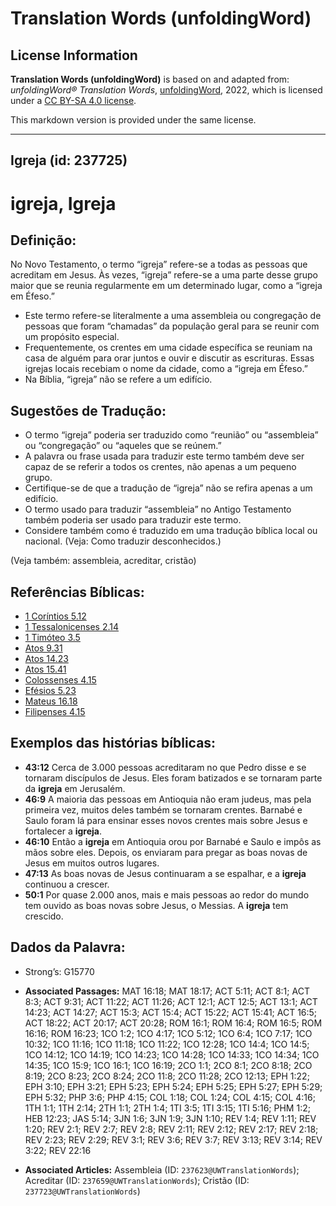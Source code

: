 # Translation Words (unfoldingWord)

## License Information

**Translation Words (unfoldingWord)** is based on and adapted from: _unfoldingWord® Translation Words_, [unfoldingWord](https://unfoldingword.org/utw), 2022, which is licensed under a [CC BY-SA 4.0 license](https://creativecommons.org/licenses/by-sa/4.0/legalcode.en).

This markdown version is provided under the same license.



--------------------------------

## Igreja (id: 237725)

igreja, Igreja
==============

Definição:
----------

No Novo Testamento, o termo “igreja” refere\-se a todas as pessoas que acreditam em Jesus. Às vezes, “igreja” refere\-se a uma parte desse grupo maior que se reunia regularmente em um determinado lugar, como a “igreja em Éfeso.”

* Este termo refere\-se literalmente a uma assembleia ou congregação de pessoas que foram “chamadas” da população geral para se reunir com um propósito especial.
* Frequentemente, os crentes em uma cidade específica se reuniam na casa de alguém para orar juntos e ouvir e discutir as escrituras. Essas igrejas locais recebiam o nome da cidade, como a “igreja em Éfeso.”
* Na Bíblia, “igreja” não se refere a um edifício.

Sugestões de Tradução:
----------------------

* O termo “igreja” poderia ser traduzido como “reunião” ou “assembleia” ou “congregação” ou “aqueles que se reúnem.”
* A palavra ou frase usada para traduzir este termo também deve ser capaz de se referir a todos os crentes, não apenas a um pequeno grupo.
* Certifique\-se de que a tradução de “igreja” não se refira apenas a um edifício.
* O termo usado para traduzir “assembleia” no Antigo Testamento também poderia ser usado para traduzir este termo.
* Considere também como é traduzido em uma tradução bíblica local ou nacional. (Veja: Como traduzir desconhecidos.)

(Veja também: assembleia, acreditar, cristão)

Referências Bíblicas:
---------------------

* [1 Coríntios 5\.12](https://ref.ly/1Cor5:12)
* [1 Tessalonicenses 2\.14](https://ref.ly/1Thess2:14)
* [1 Timóteo 3\.5](https://ref.ly/1Tim3:5)
* [Atos 9\.31](https://ref.ly/Acts9:31)
* [Atos 14\.23](https://ref.ly/Acts14:23)
* [Atos 15\.41](https://ref.ly/Acts15:41)
* [Colossenses 4\.15](https://ref.ly/Col4:15)
* [Efésios 5\.23](https://ref.ly/Eph5:23)
* [Mateus 16\.18](https://ref.ly/Matt16:18)
* [Filipenses 4\.15](https://ref.ly/Phil4:15)

Exemplos das histórias bíblicas:
--------------------------------

* **43:12** Cerca de 3\.000 pessoas acreditaram no que Pedro disse e se tornaram discípulos de Jesus. Eles foram batizados e se tornaram parte da **igreja** em Jerusalém.
* **46:9** A maioria das pessoas em Antioquia não eram judeus, mas pela primeira vez, muitos deles também se tornaram crentes. Barnabé e Saulo foram lá para ensinar esses novos crentes mais sobre Jesus e fortalecer a **igreja**.
* **46:10** Então a **igreja** em Antioquia orou por Barnabé e Saulo e impôs as mãos sobre eles. Depois, os enviaram para pregar as boas novas de Jesus em muitos outros lugares.
* **47:13** As boas novas de Jesus continuaram a se espalhar, e a **igreja** continuou a crescer.
* **50:1** Por quase 2\.000 anos, mais e mais pessoas ao redor do mundo tem ouvido as boas novas sobre Jesus, o Messias. A **igreja** tem crescido.

Dados da Palavra:
-----------------

* Strong’s: G15770

* **Associated Passages:** MAT 16:18; MAT 18:17; ACT 5:11; ACT 8:1; ACT 8:3; ACT 9:31; ACT 11:22; ACT 11:26; ACT 12:1; ACT 12:5; ACT 13:1; ACT 14:23; ACT 14:27; ACT 15:3; ACT 15:4; ACT 15:22; ACT 15:41; ACT 16:5; ACT 18:22; ACT 20:17; ACT 20:28; ROM 16:1; ROM 16:4; ROM 16:5; ROM 16:16; ROM 16:23; 1CO 1:2; 1CO 4:17; 1CO 5:12; 1CO 6:4; 1CO 7:17; 1CO 10:32; 1CO 11:16; 1CO 11:18; 1CO 11:22; 1CO 12:28; 1CO 14:4; 1CO 14:5; 1CO 14:12; 1CO 14:19; 1CO 14:23; 1CO 14:28; 1CO 14:33; 1CO 14:34; 1CO 14:35; 1CO 15:9; 1CO 16:1; 1CO 16:19; 2CO 1:1; 2CO 8:1; 2CO 8:18; 2CO 8:19; 2CO 8:23; 2CO 8:24; 2CO 11:8; 2CO 11:28; 2CO 12:13; EPH 1:22; EPH 3:10; EPH 3:21; EPH 5:23; EPH 5:24; EPH 5:25; EPH 5:27; EPH 5:29; EPH 5:32; PHP 3:6; PHP 4:15; COL 1:18; COL 1:24; COL 4:15; COL 4:16; 1TH 1:1; 1TH 2:14; 2TH 1:1; 2TH 1:4; 1TI 3:5; 1TI 3:15; 1TI 5:16; PHM 1:2; HEB 12:23; JAS 5:14; 3JN 1:6; 3JN 1:9; 3JN 1:10; REV 1:4; REV 1:11; REV 1:20; REV 2:1; REV 2:7; REV 2:8; REV 2:11; REV 2:12; REV 2:17; REV 2:18; REV 2:23; REV 2:29; REV 3:1; REV 3:6; REV 3:7; REV 3:13; REV 3:14; REV 3:22; REV 22:16
* **Associated Articles:** Assembleia  (ID: `237623@UWTranslationWords`); Acreditar (ID: `237659@UWTranslationWords`); Cristão (ID: `237723@UWTranslationWords`)


